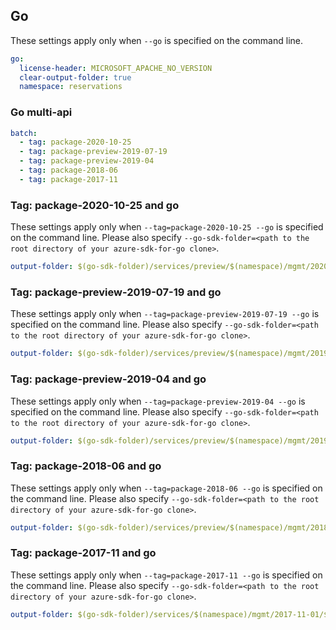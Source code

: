 ## Go

These settings apply only when `--go` is specified on the command line.

``` yaml $(go)
go:
  license-header: MICROSOFT_APACHE_NO_VERSION
  clear-output-folder: true
  namespace: reservations
```

### Go multi-api

``` yaml $(go) && $(multiapi)
batch:
  - tag: package-2020-10-25
  - tag: package-preview-2019-07-19
  - tag: package-preview-2019-04
  - tag: package-2018-06
  - tag: package-2017-11
```

### Tag: package-2020-10-25 and go

These settings apply only when `--tag=package-2020-10-25 --go` is specified on the command line.
Please also specify `--go-sdk-folder=<path to the root directory of your azure-sdk-for-go clone>`.

``` yaml $(tag)=='package-2020-10-25' && $(go)
output-folder: $(go-sdk-folder)/services/preview/$(namespace)/mgmt/2020-10-25-preview/$(namespace)
```

### Tag: package-preview-2019-07-19 and go

These settings apply only when `--tag=package-preview-2019-07-19 --go` is specified on the command line.
Please also specify `--go-sdk-folder=<path to the root directory of your azure-sdk-for-go clone>`.

``` yaml $(tag)=='package-preview-2019-07-19' && $(go)
output-folder: $(go-sdk-folder)/services/preview/$(namespace)/mgmt/2019-07-19-preview/$(namespace)
```

### Tag: package-preview-2019-04 and go

These settings apply only when `--tag=package-preview-2019-04 --go` is specified on the command line.
Please also specify `--go-sdk-folder=<path to the root directory of your azure-sdk-for-go clone>`.

``` yaml $(tag)=='package-preview-2019-04' && $(go)
output-folder: $(go-sdk-folder)/services/preview/$(namespace)/mgmt/2019-04-01/$(namespace)
```

### Tag: package-2018-06 and go

These settings apply only when `--tag=package-2018-06 --go` is specified on the command line.
Please also specify `--go-sdk-folder=<path to the root directory of your azure-sdk-for-go clone>`.

``` yaml $(tag)=='package-2018-06' && $(go)
output-folder: $(go-sdk-folder)/services/preview/$(namespace)/mgmt/2018-06-01/$(namespace)
```

### Tag: package-2017-11 and go

These settings apply only when `--tag=package-2017-11 --go` is specified on the command line.
Please also specify `--go-sdk-folder=<path to the root directory of your azure-sdk-for-go clone>`.

``` yaml $(tag)=='package-2017-11' && $(go)
output-folder: $(go-sdk-folder)/services/$(namespace)/mgmt/2017-11-01/$(namespace)
```

